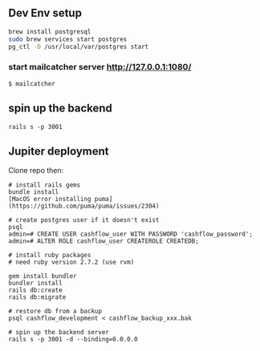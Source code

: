 ## Dev Env setup

```sh
brew install postgresql
sudo brew services start postgres
pg_ctl -D /usr/local/var/postgres start
```

### start mailcatcher server http://127.0.0.1:1080/

```
$ mailcatcher
```

## spin up the backend

```
rails s -p 3001
```

## Jupiter deployment

Clone repo then:

```
# install rails gems
bundle install
[MacOS error installing puma](https://github.com/puma/puma/issues/2304)

# create postgres user if it doesn't exist
psql
admin=# CREATE USER cashflow_user WITH PASSWORD 'cashflow_password';
admin=# ALTER ROLE cashflow_user CREATEROLE CREATEDB;

# install ruby packages
# need ruby version 2.7.2 (use rvm)

gem install bundler
bundler install
rails db:create
rails db:migrate

# restore db from a backup
psql cashflow_development < cashflow_backup_xxx.bak

# spin up the backend server
rails s -p 3001 -d --binding=0.0.0.0
```
